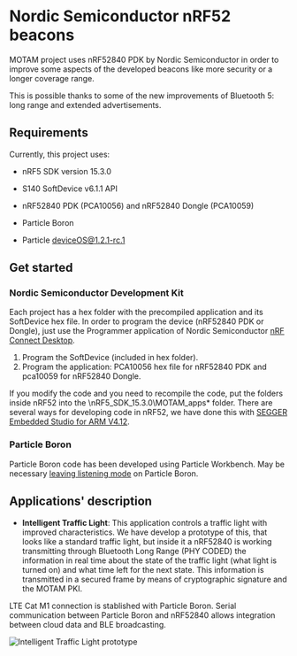 # **Nordic Semiconductor nRF52 beacons** #  

MOTAM project uses nRF52840 PDK by Nordic Semiconductor in order to improve some aspects of the developed beacons like more security or a longer coverage range.

  

This is possible thanks to some of the new improvements of Bluetooth 5: long range and extended advertisements.

  

## Requirements ##

  

Currently, this project uses:

- nRF5 SDK version 15.3.0

- S140 SoftDevice v6.1.1 API

- nRF52840 PDK (PCA10056) and nRF52840 Dongle (PCA10059)

- Particle Boron

- Particle deviceOS@1.2.1-rc.1

  

## Get started ##

### Nordic Semiconductor Development Kit

Each project has a hex folder with the precompiled application and its SoftDevice hex file.
In order to program the device (nRF52840 PDK or Dongle), just use the Programmer application of Nordic Semiconductor [nRF Connect Desktop](https://www.nordicsemi.com/eng/Products/Bluetooth-low-energy/nRF-Connect-for-Desktop). 
1. Program the SoftDevice (included in hex folder).
2. Program the application: PCA10056 hex file for nRF52840 PDK and pca10059 for nRF52840 Dongle.

If you modify the code and you need to recompile the code, put the folders inside nRF52 into the  \nRF5_SDK_15.3.0\MOTAM_apps* folder. 
There are several ways for developing code in nRF52, we have done this with [SEGGER Embedded Studio for ARM V4.12](https://infocenter.nordicsemi.com/pdf/getting_started_ses.pdf).

### Particle Boron

Particle Boron code has been developed using Particle Workbench. May be necessary [leaving listening mode](https://community.particle.io/t/boron-constantly-in-listening-mode/45882/30) on Particle Boron.

## Applications' description

-  **Intelligent Traffic Light**: This application controls a traffic light with improved characteristics. We have develop a prototype of this, that looks like a standard traffic light, but inside it a nRF52840 is working transmitting through Bluetooth Long Range (PHY CODED) the information in real time about the state of the traffic light (what light is turned on) and what time left for the next state. This information is transmitted in a secured frame by means of cryptographic signature and the MOTAM PKI.

LTE Cat M1 connection is stablished with Particle Boron. Serial communication between Particle Boron and nRF52840 allows integration between cloud data and BLE broadcasting.

![Intelligent Traffic Light prototype](https://i.imgur.com/85sdWkW.png)